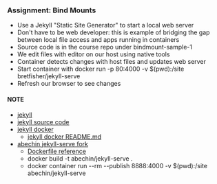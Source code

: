 ### Assignment: Bind Mounts ###
* Use a Jekyll "Static Site Generator" to start a local web server
* Don't have to be web developer: this is example of bridging the gap between local file access and apps running in containers
* Source code is in the course repo under bindmount-sample-1
* We edit files with editor on our host using native tools
* Container detects changes with host files and updates web server
* Start container with docker run -p 80:4000 -v $(pwd):/site bretfisher/jekyll-serve
* Refresh our browser to see changes
#### NOTE ####
* [jekyll](https://jekyllrb.com/)
* [jekyll source code](https://github.com/jekyll/jekyll)
* [jekyll docker](https://hub.docker.com/r/jekyll/jekyll/)
  * [jekyll docker README.md](https://github.com/envygeeks/jekyll-docker/blob/master/README.md)
* [abechin jekyll-serve fork](https://github.com/abechin/jekyll-serve)
  * [Dockerfile reference](https://docs.docker.com/engine/reference/builder/#usage)
  * docker build -t abechin/jekyll-serve .
  * docker container run --rm --publish 8888:4000 -v $(pwd):/site abechin/jekyll-serve